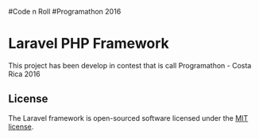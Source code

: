 #Code n Roll
#Programathon 2016
# Laravel PHP Framework



This project has been develop in contest that is call Programathon - Costa Rica 2016



## License

The Laravel framework is open-sourced software licensed under the [MIT license](http://opensource.org/licenses/MIT).
